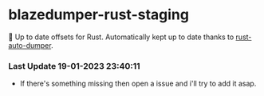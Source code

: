 # blazedumper-rust-staging

🚀 Up to date offsets for Rust. Automatically kept up to date thanks to [rust-auto-dumper](https://github.com/Akandesh/rust-auto-dumper).


### Last Update 19-01-2023 23:40:11
- If there's something missing then open a issue and i'll try to add it asap.